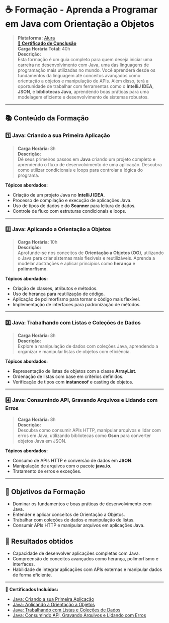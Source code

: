 # ☕ Formação - Aprenda a Programar em Java com Orientação a Objetos  
> **Plataforma:** [Alura](https://www.alura.com.br)  
> **[🔗 Certificado de Conclusão](https://cursos.alura.com.br/degree/certificate/5b7e7bbd-2569-483d-b70a-ab966eeb3455?lang=pt_BR)**   
> **Carga Horária Total:** 40h    
> **Descrição:**  
Esta formação é um guia completo para quem deseja iniciar uma carreira no desenvolvimento com Java, uma das linguagens de programação mais utilizadas no mundo. Você aprenderá desde os fundamentos da linguagem até conceitos avançados como orientação a objetos e manipulação de APIs. Além disso, terá a oportunidade de trabalhar com ferramentas como o **IntelliJ IDEA**, **JSON**, e **bibliotecas Java**, aprendendo boas práticas para uma modelagem eficiente e desenvolvimento de sistemas robustos.  

---

## 📚 Conteúdo da Formação  

### 1️⃣ **Java: Criando a sua Primeira Aplicação**  
> **Carga Horária:** 8h  
> **Descrição:**  
Dê seus primeiros passos em **Java** criando um projeto completo e aprendendo o fluxo de desenvolvimento de uma aplicação. Descubra como utilizar condicionais e loops para controlar a lógica do programa.  

**Tópicos abordados:**  
- Criação de um projeto Java no **IntelliJ IDEA**.  
- Processo de compilação e execução de aplicações Java.  
- Uso de tipos de dados e do **Scanner** para leitura de dados.  
- Controle de fluxo com estruturas condicionais e loops.  

---

### 2️⃣ **Java: Aplicando a Orientação a Objetos**  
> **Carga Horária:** 10h  
> **Descrição:**  
Aprofunde-se nos conceitos de **Orientação a Objetos (OO)**, utilizando o Java para criar sistemas mais flexíveis e reutilizáveis. Aprenda a modelar abstrações e aplicar princípios como **herança** e **polimorfismo**.  

**Tópicos abordados:**  
- Criação de classes, atributos e métodos.  
- Uso de herança para reutilização de código.  
- Aplicação de polimorfismo para tornar o código mais flexível.  
- Implementação de interfaces para padronização de métodos.  

---

### 3️⃣ **Java: Trabalhando com Listas e Coleções de Dados**  
> **Carga Horária:** 8h  
> **Descrição:**  
Explore a manipulação de dados com coleções Java, aprendendo a organizar e manipular listas de objetos com eficiência.  

**Tópicos abordados:**  
- Representação de listas de objetos com a classe **ArrayList**.  
- Ordenação de listas com base em critérios definidos.  
- Verificação de tipos com **instanceof** e casting de objetos.  

---

### 4️⃣ **Java: Consumindo API, Gravando Arquivos e Lidando com Erros**  
> **Carga Horária:** 8h  
> **Descrição:**  
Descubra como consumir APIs HTTP, manipular arquivos e lidar com erros em Java, utilizando bibliotecas como **Gson** para converter objetos Java em JSON.  

**Tópicos abordados:**  
- Consumo de APIs HTTP e conversão de dados em **JSON**.  
- Manipulação de arquivos com o pacote **java.io**.  
- Tratamento de erros e exceções.  

---

## 🎯 Objetivos da Formação  
- Dominar os fundamentos e boas práticas de desenvolvimento com Java.  
- Entender e aplicar conceitos de Orientação a Objetos.  
- Trabalhar com coleções de dados e manipulação de listas.  
- Consumir APIs HTTP e manipular arquivos em aplicações Java.  

## 🚀 Resultados obtidos
- Capacidade de desenvolver aplicações completas com Java.  
- Compreensão de conceitos avançados como herança, polimorfismo e interfaces.  
- Habilidade de integrar aplicações com APIs externas e manipular dados de forma eficiente.  

---

📄 **Certificados Incluídos:**  
- [Java: Criando a sua Primeira Aplicação](https://cursos.alura.com.br/certificate/d74b8c83-b011-478a-8fba-718a53fa2d9d?lang=pt_BR)  
- [Java: Aplicando a Orientação a Objetos](https://cursos.alura.com.br/certificate/6dfee455-2b00-4a7c-872a-aa8426e24f40?lang=pt_BR)  
- [Java: Trabalhando com Listas e Coleções de Dados](https://cursos.alura.com.br/certificate/07a46e49-cbaa-4c39-a597-6d94ee2cc868?lang=pt_BR)  
- [Java: Consumindo API, Gravando Arquivos e Lidando com Erros](https://cursos.alura.com.br/certificate/8b65428f-5307-4a41-a000-ba77b49285d8?lang=pt_BR)  
